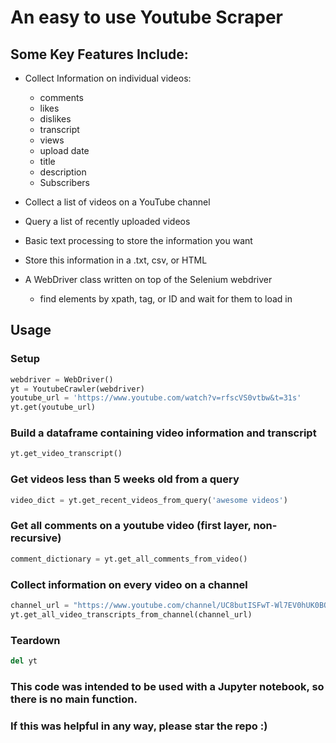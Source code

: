 # An easy to use Youtube Scraper

## Some Key Features Include:
* Collect Information on individual videos:
  - comments
  - likes 
  - dislikes
  - transcript
  - views
  - upload date
  - title
  - description
  - Subscribers
  
* Collect a list of videos on a YouTube channel
* Query a list of recently uploaded videos
* Basic text processing to store the information you want 
* Store this information in a .txt, csv, or HTML

* A WebDriver class written on top of the Selenium webdriver
  - find elements by xpath, tag, or ID and wait for them to load in
  
## Usage
### Setup
```python
webdriver = WebDriver()
yt = YoutubeCrawler(webdriver)
youtube_url = 'https://www.youtube.com/watch?v=rfscVS0vtbw&t=31s'
yt.get(youtube_url)
```
### Build a dataframe containing video information and transcript
``` python
yt.get_video_transcript()
```
### Get videos less than 5 weeks old from a query 
```python
video_dict = yt.get_recent_videos_from_query('awesome videos')
```
### Get all comments on a youtube video (first layer, non-recursive)
```python
comment_dictionary = yt.get_all_comments_from_video()
```
### Collect information on every video on a channel
```python
channel_url = "https://www.youtube.com/channel/UC8butISFwT-Wl7EV0hUK0BQ"
yt.get_all_video_transcripts_from_channel(channel_url)
```
### Teardown
```python
del yt
```

### This code was intended to be used with a Jupyter notebook, so there is no main function.
### If this was helpful in any way, please star the repo :)

